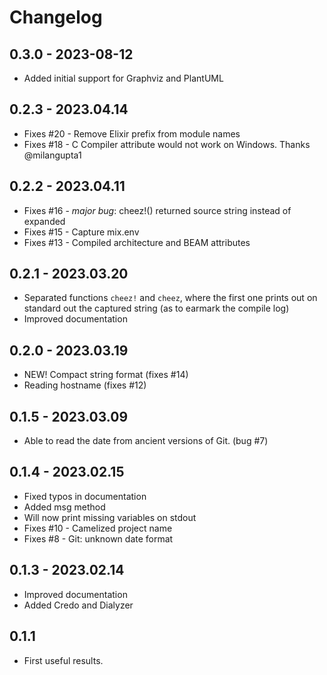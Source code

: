 # Changelog


## 0.3.0 - 2023-08-12

* Added initial support for Graphviz and PlantUML

## 0.2.3 - 2023.04.14

* Fixes #20 - Remove Elixir prefix from module names
* Fixes #18 - C Compiler attribute would not work on Windows. Thanks @milangupta1 


## 0.2.2 - 2023.04.11

* Fixes #16 - _major bug_: cheez!() returned source string instead of expanded
* Fixes #15 - Capture mix.env
* Fixes #13 - Compiled architecture and BEAM attributes


## 0.2.1 - 2023.03.20

- Separated functions `cheez!` and `cheez`, where the first one
  prints out on standard out the captured string (as to earmark the compile log)
- Improved documentation 

## 0.2.0 - 2023.03.19

- NEW! Compact string format (fixes #14)
- Reading hostname (fixes #12) 

## 0.1.5 - 2023.03.09

- Able to read the date from ancient versions of Git. (bug #7)

## 0.1.4 - 2023.02.15

- Fixed typos in documentation
- Added msg method
- Will now print missing variables on stdout
- Fixes #10 - Camelized project name
- Fixes #8 - Git: unknown date format

## 0.1.3 - 2023.02.14

- Improved documentation
- Added Credo and Dialyzer

## 0.1.1

- First useful results.

